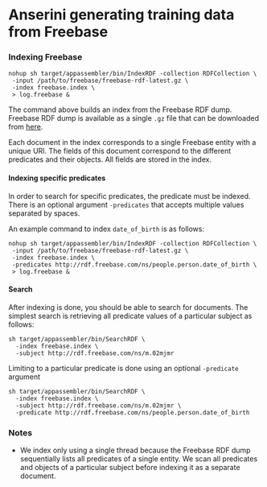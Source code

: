 # Anserini generating training data from Freebase

### Indexing Freebase

```
nohup sh target/appassembler/bin/IndexRDF -collection RDFCollection \
 -input /path/to/freebase/freebase-rdf-latest.gz \
 -index freebase.index \
 > log.freebase &
```

The command above builds an index from the Freebase RDF dump.
Freebase RDF dump is available as a single `.gz` file 
that can be downloaded from [here](https://developers.google.com/freebase/).

Each document in the index corresponds to a single Freebase entity with 
a unique URI. The fields of this document correspond to the different predicates
and their objects. All fields are stored in the index.

#### Indexing specific predicates
In order to search for specific predicates, the predicate must be indexed.
There is an optional argument `-predicates` that accepts multiple values separated
by spaces.

An example command to index `date_of_birth` is as follows:

```
nohup sh target/appassembler/bin/IndexRDF -collection RDFCollection \
 -input /path/to/freebase/freebase-rdf-latest.gz \
 -index freebase.index \
 -predicates http://rdf.freebase.com/ns/people.person.date_of_birth \
 > log.freebase &
```


#### Search

After indexing is done, you should be able to search for documents.
The simplest search is retrieving all predicate values of a particular
subject as follows:

```
sh target/appassembler/bin/SearchRDF \
  -index freebase.index \
  -subject http://rdf.freebase.com/ns/m.02mjmr
```

Limiting to a particular predicate is done using an optional `-predicate` argument

```
sh target/appassembler/bin/SearchRDF \
  -index freebase.index \
  -subject http://rdf.freebase.com/ns/m.02mjmr \
  -predicate http://rdf.freebase.com/ns/people.person.date_of_birth
```

### Notes

* We index only using a single thread because the Freebase RDF dump sequentially lists all predicates of a single entity.
  We scan all predicates and objects of a particular subject before indexing it as a separate document.
